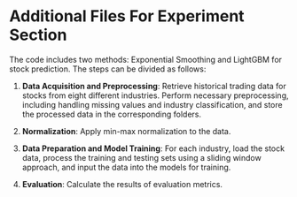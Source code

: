 # Additional Files For Experiment Section
The code includes two methods: Exponential Smoothing and LightGBM for stock prediction. The steps can be divided as follows:

1. **Data Acquisition and Preprocessing**: Retrieve historical trading data for stocks from eight different industries. Perform necessary preprocessing, including handling missing values and industry classification, and store the processed data in the corresponding folders.

2. **Normalization**: Apply min-max normalization to the data.

3. **Data Preparation and Model Training**: For each industry, load the stock data, process the training and testing sets using a sliding window approach, and input the data into the models for training.

4. **Evaluation**: Calculate the results of evaluation metrics.
